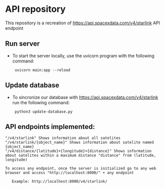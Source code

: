 # API repository


This repository is a recreation of  https://api.spacexdata.com/v4/starlink API endpoint



## Run server

* To start the server locally, use the uvicorn program with the following command:

       uvicorn main:app --reload

## Update database

* To sincronize our database with https://api.spacexdata.com/v4/starlink run the following command:

       python3 update-database.py

## API endpoints implemented:

    "/v4/starlink" Shows information about all satelites
    "/v4/starlink/{object_name}" Shows information about satelite named {object_name}
    "/v4/distance/{latitude}+{longitude}+{distance}" Shows information about satelites within a maximum distance "distance" from (latitude, longitude)

    To access any endpoint, once the server is initialized go to any web browser and access "http://localhost:8000/" + any endpoint

       Example: http://localhost:8000/v4/starlink/

